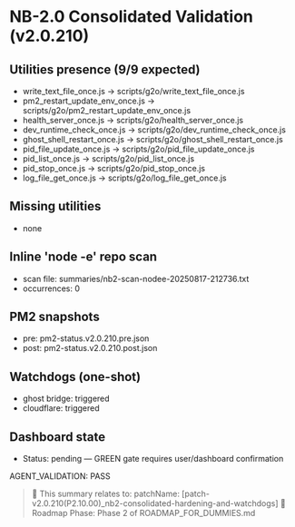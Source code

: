 # NB-2.0 Consolidated Validation (v2.0.210)

## Utilities presence (9/9 expected)
- write_text_file_once.js -> scripts/g2o/write_text_file_once.js
- pm2_restart_update_env_once.js -> scripts/g2o/pm2_restart_update_env_once.js
- health_server_once.js -> scripts/g2o/health_server_once.js
- dev_runtime_check_once.js -> scripts/g2o/dev_runtime_check_once.js
- ghost_shell_restart_once.js -> scripts/g2o/ghost_shell_restart_once.js
- pid_file_update_once.js -> scripts/g2o/pid_file_update_once.js
- pid_list_once.js -> scripts/g2o/pid_list_once.js
- pid_stop_once.js -> scripts/g2o/pid_stop_once.js
- log_file_get_once.js -> scripts/g2o/log_file_get_once.js

## Missing utilities
- none

## Inline 'node -e' repo scan
- scan file: summaries/nb2-scan-nodee-20250817-212736.txt
- occurrences: 0

## PM2 snapshots
- pre:  pm2-status.v2.0.210.pre.json
- post: pm2-status.v2.0.210.post.json

## Watchdogs (one-shot)
- ghost bridge: triggered
- cloudflare:   triggered

## Dashboard state
- Status: pending — GREEN gate requires user/dashboard confirmation

AGENT_VALIDATION: PASS

> 🔗 This summary relates to: patchName: [patch-v2.0.210(P2.10.00)_nb2-consolidated-hardening-and-watchdogs]
> 📍 Roadmap Phase: Phase 2 of ROADMAP_FOR_DUMMIES.md
